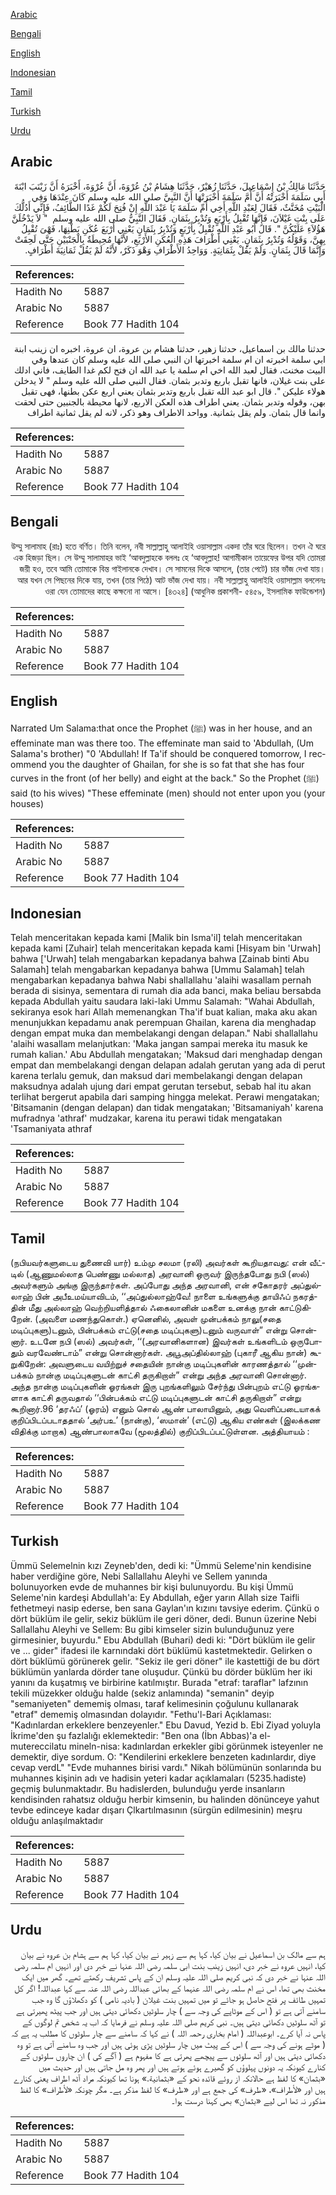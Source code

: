 [Arabic](#arabic)

[Bengali](#bengali)

[English](#english)

[Indonesian](#indonesian)

[Tamil](#tamil)

[Turkish](#turkish)

[Urdu](#urdu)

## Arabic


<div dir="rtl" lang="ar" style={{fontSize:'larger',backgroundColor:'#f8f9fa',padding:20}}>
حَدَّثَنَا مَالِكُ بْنُ إِسْمَاعِيلَ، حَدَّثَنَا زُهَيْرٌ، حَدَّثَنَا هِشَامُ بْنُ عُرْوَةَ، أَنَّ عُرْوَةَ، أَخْبَرَهُ أَنَّ زَيْنَبَ ابْنَةَ أَبِي سَلَمَةَ أَخْبَرَتْهُ أَنَّ أُمَّ سَلَمَةَ أَخْبَرَتْهَا أَنَّ النَّبِيَّ صلى الله عليه وسلم كَانَ عِنْدَهَا وَفِي الْبَيْتِ مُخَنَّثٌ، فَقَالَ لِعَبْدِ اللَّهِ أَخِي أُمِّ سَلَمَةَ يَا عَبْدَ اللَّهِ إِنْ فُتِحَ لَكُمْ غَدًا الطَّائِفُ، فَإِنِّي أَدُلُّكَ عَلَى بِنْتِ غَيْلاَنَ، فَإِنَّهَا تُقْبِلُ بِأَرْبَعٍ وَتُدْبِرُ بِثَمَانٍ‏.‏ فَقَالَ النَّبِيُّ صلى الله عليه وسلم ‏ "‏ لاَ يَدْخُلَنَّ هَؤُلاَءِ عَلَيْكُنَّ ‏"‏‏.‏ قَالَ أَبُو عَبْدِ اللَّهِ تُقْبِلُ بِأَرْبَعٍ وَتُدْبِرُ بِثَمَانٍ يَعْنِي أَرْبَعَ عُكَنِ بَطْنِهَا، فَهْىَ تُقْبِلُ بِهِنَّ، وَقَوْلُهُ وَتُدْبِرُ بِثَمَانٍ‏.‏ يَعْنِي أَطْرَافَ هَذِهِ الْعُكَنِ الأَرْبَعِ، لأَنَّهَا مُحِيطَةٌ بِالْجَنْبَيْنِ حَتَّى لَحِقَتْ وَإِنَّمَا قَالَ بِثَمَانٍ‏.‏ وَلَمْ يَقُلْ بِثَمَانِيَةٍ‏.‏ وَوَاحِدُ الأَطْرَافِ وَهْوَ ذَكَرٌ، لأَنَّهُ لَمْ يَقُلْ ثَمَانِيَةَ أَطْرَافٍ‏.‏
</div>
<div style={{backgroundColor:'#f8f9fa',padding:20, marginBottom: 10}}><table> <thead> <tr> <th>References:</th> <th></th> </tr> </thead> <tbody><tr><td>Hadith No</td><td>5887</td></tr><tr><td>Arabic No</td><td>5887</td></tr><tr><td>Reference</td><td>Book 77 Hadith 104</td></tr></tbody></table></div>


<div dir="rtl" lang="ar" style={{fontSize:'larger',backgroundColor:'#f8f9fa',padding:20}}>
حدثنا مالك بن اسماعيل، حدثنا زهير، حدثنا هشام بن عروة، ان عروة، اخبره ان زينب ابنة ابي سلمة اخبرته ان ام سلمة اخبرتها ان النبي صلى الله عليه وسلم كان عندها وفي البيت مخنث، فقال لعبد الله اخي ام سلمة يا عبد الله ان فتح لكم غدا الطايف، فاني ادلك على بنت غيلان، فانها تقبل باربع وتدبر بثمان. فقال النبي صلى الله عليه وسلم " لا يدخلن هولاء عليكن ". قال ابو عبد الله تقبل باربع وتدبر بثمان يعني اربع عكن بطنها، فهى تقبل بهن، وقوله وتدبر بثمان. يعني اطراف هذه العكن الاربع، لانها محيطة بالجنبين حتى لحقت وانما قال بثمان. ولم يقل بثمانية. وواحد الاطراف وهو ذكر، لانه لم يقل ثمانية اطراف
</div>
<div style={{backgroundColor:'#f8f9fa',padding:20, marginBottom: 10}}><table> <thead> <tr> <th>References:</th> <th></th> </tr> </thead> <tbody><tr><td>Hadith No</td><td>5887</td></tr><tr><td>Arabic No</td><td>5887</td></tr><tr><td>Reference</td><td>Book 77 Hadith 104</td></tr></tbody></table></div>

## Bengali


<div dir="rtl" lang="bn" style={{fontSize:'larger',backgroundColor:'#f8f9fa',padding:20}}>
উম্মু সালামাহ (রাঃ) হতে বর্ণিত। তিনি বলেন, নবী সাল্লাল্লাহু আলাইহি ওয়াসাল্লাম একদা তাঁর ঘরে ছিলেন। তখন ঐ ঘরে এক হিজড়া ছিল। সে উম্মু সালামাহর ভাই ‘আবদুল্লাহকে বললঃ হে ‘আবদুল্লাহ! আগামীকাল তায়েফের উপর যদি তোমরা জয়ী হও, তবে আমি তোমাকে বিন্ত গাইলানকে দেখাব। সে সামনের দিকে আসলে, (তার পেটে) চার ভাঁজ দেখা যায়। আর যখন সে পিছনের দিকে যায়, তখন (তার পিঠে) আট ভাঁজ দেখা যায়। নবী সাল্লাল্লাহু আলাইহি ওয়াসাল্লাম বললেনঃ ওরা যেন তোমাদের কাছে কক্ষনো না আসে। [৪৩২৪] (আধুনিক প্রকাশনী- ৫৪৫৯, ইসলামিক ফাউন্ডেশন)
</div>
<div style={{backgroundColor:'#f8f9fa',padding:20, marginBottom: 10}}><table> <thead> <tr> <th>References:</th> <th></th> </tr> </thead> <tbody><tr><td>Hadith No</td><td>5887</td></tr><tr><td>Arabic No</td><td>5887</td></tr><tr><td>Reference</td><td>Book 77 Hadith 104</td></tr></tbody></table></div>

## English


<div dir="ltr" lang="en" style={{fontSize:'larger',backgroundColor:'#f8f9fa',padding:20}}>
Narrated Um Salama:that once the Prophet (ﷺ) was in her house, and an effeminate man was there too. The effeminate man said to 'Abdullah, (Um Salama's brother) "0 'Abdullah! If Ta'if should be conquered tomorrow, I recommend you the daughter of Ghailan, for she is so fat that she has four curves in the front (of her belly) and eight at the back." So the Prophet (ﷺ) said (to his wives) "These effeminate (men) should not enter upon you (your houses)
</div>
<div style={{backgroundColor:'#f8f9fa',padding:20, marginBottom: 10}}><table> <thead> <tr> <th>References:</th> <th></th> </tr> </thead> <tbody><tr><td>Hadith No</td><td>5887</td></tr><tr><td>Arabic No</td><td>5887</td></tr><tr><td>Reference</td><td>Book 77 Hadith 104</td></tr></tbody></table></div>

## Indonesian


<div dir="ltr" lang="id" style={{fontSize:'larger',backgroundColor:'#f8f9fa',padding:20}}>
Telah menceritakan kepada kami [Malik bin Isma'il] telah menceritakan kepada kami [Zuhair] telah menceritakan kepada kami [Hisyam bin 'Urwah] bahwa ['Urwah] telah mengabarkan kepadanya bahwa [Zainab binti Abu Salamah] telah mengabarkan kepadanya bahwa [Ummu Salamah] telah mengabarkan kepadanya bahwa Nabi shallallahu 'alaihi wasallam pernah berada di sisinya, sementara di rumah dia ada banci, maka beliau bersabda kepada Abdullah yaitu saudara laki-laki Ummu Salamah: "Wahai Abdullah, sekiranya esok hari Allah memenangkan Tha'if buat kalian, maka aku akan menunjukkan kepadamu anak perempuan Ghailan, karena dia menghadap dengan empat muka dan membelakangi dengan delapan." Nabi shallallahu 'alaihi wasallam melanjutkan: 'Maka jangan sampai mereka itu masuk ke rumah kalian.' Abu Abdullah mengatakan; 'Maksud dari menghadap dengan empat dan membelakangi dengan delapan adalah gerutan yang ada di perut karena terlalu gemuk, dan maksud dari membelakangi dengan delapan maksudnya adalah ujung dari empat gerutan tersebut, sebab hal itu akan terlihat bergerut apabila dari samping hingga melekat. Perawi mengatakan; 'Bitsamanin (dengan delapan) dan tidak mengatakan; 'Bitsamaniyah' karena mufradnya 'athraf' mudzakar, karena itu perawi tidak mengatakan 'Tsamaniyata athraf
</div>
<div style={{backgroundColor:'#f8f9fa',padding:20, marginBottom: 10}}><table> <thead> <tr> <th>References:</th> <th></th> </tr> </thead> <tbody><tr><td>Hadith No</td><td>5887</td></tr><tr><td>Arabic No</td><td>5887</td></tr><tr><td>Reference</td><td>Book 77 Hadith 104</td></tr></tbody></table></div>

## Tamil


<div dir="ltr" lang="ta" style={{fontSize:'larger',backgroundColor:'#f8f9fa',padding:20}}>
(நபியவர்களுடைய துணைவி யார்) உம்மு சலமா (ரலி) அவர்கள் கூறியதாவது: என் வீட்டில் (ஆணுமல்லாத பெண்ணு மல்லாத) அரவானி ஒருவர் இருந்தபோது நபி (ஸல்) அவர்களும் அங்கு இருந்தார்கள். அப்போது அந்த அரவானி, என் சகோதரர் அப்துல்லாஹ் பின் அபீஉமய்யாவிடம், ‘‘அப்துல்லாஹ்வே! நாளை உங்களுக்கு தாயிஃப் நகரத்தின் மீது அல்லாஹ் வெற்றியளித்தால் ஃகைலானின் மகளை உனக்கு நான் காட்டுகிறேன். (அவளை மணந்துகொள்.) ஏனெனில், அவள் முன்பக்கம் நாலு(சதை மடிப்புகளு)டனும், பின்பக்கம் எட்டு(சதை மடிப்புகளு)டனும் வருவாள்” என்று சொன்னார். உடனே நபி (ஸல்) அவர்கள், ‘‘(அரவானிகளான) இவர்கள் உங்களிடம் ஒருபோதும் வரவேண்டாம்” என்று சொன்னார்கள். அபூஅப்தில்லாஹ் (புகாரீ ஆகிய நான்) கூறுகிறேன்: அவளுடைய வயிற்றுச் சதையின் நான்கு மடிப்புகளின் காரணத்தால் ‘‘முன்பக்கம் நான்கு மடிப்புகளுடன் காட்சி தருகிறாள்” என்று அந்த அரவானி சொன்னார். அந்த நான்கு மடிப்புகளின் ஓரங்கள் இரு புறங்களிலும் சேர்ந்து பின்புறம் எட்டு ஓரங்களாக காட்சி தருவதால் ‘‘பின்பக்கம் எட்டு மடிப்புகளுடன் காட்சி தருகிறாள்” என்று கூறினார்.96 ‘தரஃப்’ (ஓரம்) எனும் சொல் ஆண் பாலாயினும், அது வெளிப்படையாகக் குறிப்பிடப்படாததால் ‘அர்பஉ’ (நான்கு), ‘ஸமான்’ (எட்டு) ஆகிய எண்கள் (இலக்கண விதிக்கு மாறாக) ஆண்பாலாகவே (மூலத்தில்) குறிப்பிடப்பட்டுள்ளன. அத்தியாயம் :
</div>
<div style={{backgroundColor:'#f8f9fa',padding:20, marginBottom: 10}}><table> <thead> <tr> <th>References:</th> <th></th> </tr> </thead> <tbody><tr><td>Hadith No</td><td>5887</td></tr><tr><td>Arabic No</td><td>5887</td></tr><tr><td>Reference</td><td>Book 77 Hadith 104</td></tr></tbody></table></div>

## Turkish


<div dir="ltr" lang="tr" style={{fontSize:'larger',backgroundColor:'#f8f9fa',padding:20}}>
Ümmü Selemelnin kızı Zeyneb'den, dedi ki: "Ümmü Seleme'nin kendisine haber verdiğine göre, Nebi Sallallahu Aleyhi ve Sellem yanında boIunuyorken evde de muhannes bir kişi bulunuyordu. Bu kişi Ümmü Seleme'nin kardeşi Abdullah'a: Ey Abdullah, eğer yarın Allah size Taifli fethetmeyi nasip ederse, ben sana Gaylan'ın kızını tavsiye ederim. Çünkü o dört büklüm ile gelir, sekiz büklüm ile geri döner, dedi. Bunun üzerine Nebi Sallallahu Aleyhi ve Sellem: Bu gibi kimseler sizin bulunduğunuz yere girmesinier, buyurdu." Ebu Abdullah (Buhari) dedi ki: "Dört büklüm ile gelir ve ... gider" ifadesi ile karnındaki dört büklümü kastetmektedir. Gelirken o dört büklümü görünerek gelir. "Sekiz ile geri döner" ile kastettiği de bu dört büklümün yanlarda dörder tane oluşudur. Çünkü bu dörder büklüm her iki yanını da kuşatmış ve birbirine katılmıştır. Burada "etraf: taraflar" lafzının tekili müzekker olduğu halde (sekiz anlamında) "semanin" deyip "semaniyeten" dememiş olması, taraf kelimesinin çoğulunu kullanarak "etraf" dememiş olmasından dolayıdır. "Fethu'l-Bari Açıklaması: "Kadınlardan erkeklere benzeyenler." Ebu Davud, Yezid b. Ebi Ziyad yoluyla İkrime'den şu fazlalığı eklemektedir: "Ben ona (İbn Abbas)'a el-mutereccilatu mineln-nisa: kadınlardan erkekler gibi görünmek isteyenler ne demektir, diye sordum. O: "Kendilerini erkeklere benzeten kadınlardır, diye cevap verdL" "Evde muhannes birisi vardı." Nikah bölümünün sonlarında bu muhannes kişinin adı ve hadisin yeteri kadar açıklamaları (5235.hadiste) geçmiş bulunmaktadır. Bu hadislerden, bulunduğu yerde insanların kendisinden rahatsız olduğu herbir kimsenin, bu halinden dönünceye yahut tevbe edinceye kadar dışarı Çlkartılmasının (sürgün edilmesinin) meşru olduğu anlaşılmaktadır
</div>
<div style={{backgroundColor:'#f8f9fa',padding:20, marginBottom: 10}}><table> <thead> <tr> <th>References:</th> <th></th> </tr> </thead> <tbody><tr><td>Hadith No</td><td>5887</td></tr><tr><td>Arabic No</td><td>5887</td></tr><tr><td>Reference</td><td>Book 77 Hadith 104</td></tr></tbody></table></div>

## Urdu


<div dir="rtl" lang="ur" style={{fontSize:'larger',backgroundColor:'#f8f9fa',padding:20}}>
ہم سے مالک بن اسماعیل نے بیان کیا، کہا ہم سے زہیر نے بیان کیا، کہا ہم سے ہشام بن عروہ نے بیان کیا، انہیں عروہ نے خبر دی، انہیں زینب بنت ابی سلمہ رضی اللہ عنہا نے خبر دی اور انہیں ام سلمہ رضی اللہ عنہا نے خبر دی کہ نبی کریم صلی اللہ علیہ وسلم ان کے پاس تشریف رکھتے تھے۔ گھر میں ایک مخنث بھی تھا، اس نے ام سلمہ رضی اللہ عنہما کے بھائی عبداللہ رضی اللہ عنہ سے کہا عبداللہ! اگر کل تمہیں طائف پر فتح حاصل ہو جائے تو میں تمہیں بنت غیلان ( بادیہ نامی ) کو دکھلاؤں گا وہ جب سامنے آتی ہے تو ( اس کے موٹاپے کی وجہ سے ) چار سلوٹیں دکھائی دیتی ہیں اور جب پیٹھ پھیرتی ہے تو آٹھ سلوٹیں دکھائی دیتی ہیں۔ نبی کریم صلی اللہ علیہ وسلم نے فرمایا کہ اب یہ شخص تم لوگوں کے پاس نہ آیا کرے۔ ابوعبداللہ ( امام بخاری رحمہ اللہ ) نے کہا کہ سامنے سے چار سلوٹوں کا مطلب یہ ہے کہ ( موٹے ہونے کی وجہ سے ) اس کے پیٹ میں چار سلوٹیں پڑی ہوئی ہیں اور جب وہ سامنے آتی ہے تو وہ دکھائی دیتی ہیں اور آٹھ سلوٹوں سے پیچھے پھرتی ہے کا مفہوم ہے ( آگے کی ) ان چاروں سلوٹوں کے کنارے کیونکہ یہ دونوں پہلوؤں کو گھیرے ہوئے ہوتے ہیں اور پھر وہ مل جاتی ہیں اور حدیث میں «بثمان‏» کا لفظ ہے حالانکہ از روئے قائدہ نحو کے «بثمانية‏.‏» ہونا تھا کیونکہ مراد آٹھ اطراف یعنی کنارے ہیں اور «لأطراف»،‏‏‏‏ «طرف» کی جمع ہے اور «طرف» کا لفظ مذکر ہے۔ مگر چونکہ «لأطراف» کا لفظ مذکور نہ تھا اس لیے «بثمان‏» بھی کہنا درست ہوا۔
</div>
<div style={{backgroundColor:'#f8f9fa',padding:20, marginBottom: 10}}><table> <thead> <tr> <th>References:</th> <th></th> </tr> </thead> <tbody><tr><td>Hadith No</td><td>5887</td></tr><tr><td>Arabic No</td><td>5887</td></tr><tr><td>Reference</td><td>Book 77 Hadith 104</td></tr></tbody></table></div>